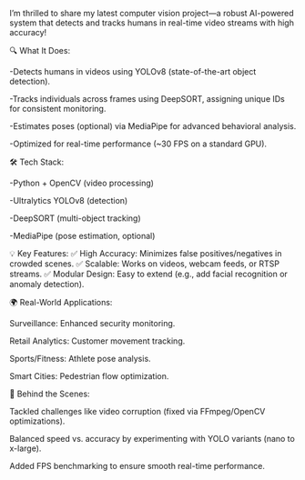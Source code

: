 I’m thrilled to share my latest computer vision project—a robust AI-powered system that detects and tracks humans in real-time video streams with high accuracy!

🔍 What It Does:

-Detects humans in videos using YOLOv8 (state-of-the-art object detection).

-Tracks individuals across frames using DeepSORT, assigning unique IDs for consistent monitoring.

-Estimates poses (optional) via MediaPipe for advanced behavioral analysis.

-Optimized for real-time performance (~30 FPS on a standard GPU).

🛠 Tech Stack:

-Python + OpenCV (video processing)

-Ultralytics YOLOv8 (detection)

-DeepSORT (multi-object tracking)

-MediaPipe (pose estimation, optional)

💡 Key Features:
✅ High Accuracy: Minimizes false positives/negatives in crowded scenes.
✅ Scalable: Works on videos, webcam feeds, or RTSP streams.
✅ Modular Design: Easy to extend (e.g., add facial recognition or anomaly detection).

🌍 Real-World Applications:

Surveillance: Enhanced security monitoring.

Retail Analytics: Customer movement tracking.

Sports/Fitness: Athlete pose analysis.

Smart Cities: Pedestrian flow optimization.

📌 Behind the Scenes:

Tackled challenges like video corruption (fixed via FFmpeg/OpenCV optimizations).

Balanced speed vs. accuracy by experimenting with YOLO variants (nano to x-large).

Added FPS benchmarking to ensure smooth real-time performance.
